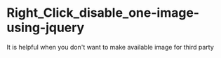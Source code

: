 # Right_Click_disable_one-image-using-jquery
It is helpful when you don't want to make available image for third party
